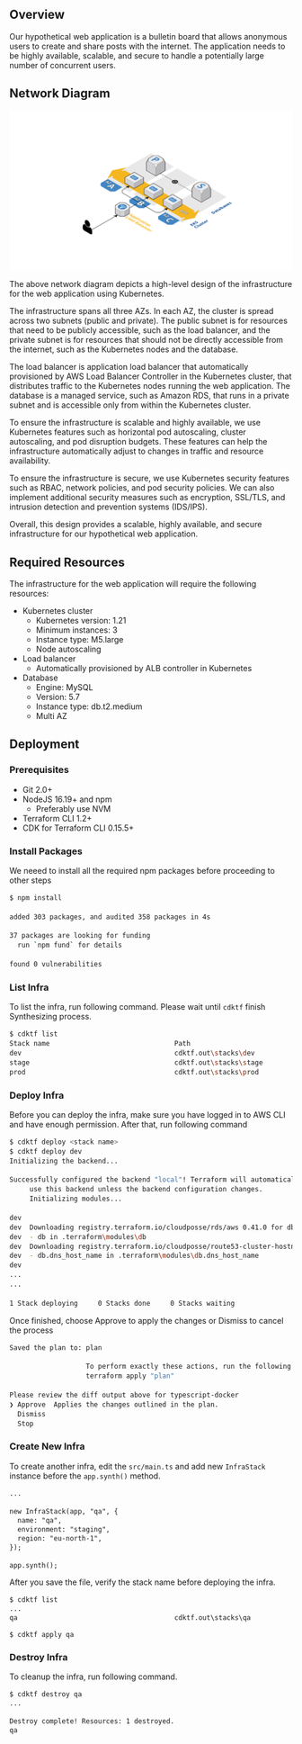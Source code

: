 ## **Overview**

Our hypothetical web application is a bulletin board that allows anonymous users to create and share posts with the internet. The application needs to be highly available, scalable, and secure to handle a potentially large number of concurrent users.

## **Network Diagram**

![diagram](images/diagram.png)

The above network diagram depicts a high-level design of the infrastructure for the web application using Kubernetes.

The infrastructure spans all three AZs. In each AZ, the cluster is spread across two subnets (public and private). The public subnet is for resources that need to be publicly accessible, such as the load balancer, and the private subnet is for resources that should not be directly accessible from the internet, such as the Kubernetes nodes and the database.

The load balancer is application load balancer that automatically provisioned by AWS Load Balancer Controller in the Kubernetes cluster, that distributes traffic to the Kubernetes nodes running the web application. The database is a managed service, such as Amazon RDS, that runs in a private subnet and is accessible only from within the Kubernetes cluster.

To ensure the infrastructure is scalable and highly available, we use Kubernetes features such as horizontal pod autoscaling, cluster autoscaling, and pod disruption budgets. These features can help the infrastructure automatically adjust to changes in traffic and resource availability.

To ensure the infrastructure is secure, we use Kubernetes security features such as RBAC, network policies, and pod security policies. We can also implement additional security measures such as encryption, SSL/TLS, and intrusion detection and prevention systems (IDS/IPS).

Overall, this design provides a scalable, highly available, and secure infrastructure for our hypothetical web application.

## **Required Resources**

The infrastructure for the web application will require the following resources:

- Kubernetes cluster
  - Kubernetes version: 1.21
  - Minimum instances: 3
  - Instance type: M5.large
  - Node autoscaling
- Load balancer
  - Automatically provisioned by ALB controller in Kubernetes
- Database
  - Engine: MySQL
  - Version: 5.7
  - Instance type: db.t2.medium
  - Multi AZ

## **Deployment**

### Prerequisites

- Git 2.0+
- NodeJS 16.19+ and npm
  - Preferably use NVM
- Terraform CLI 1.2+
- CDK for Terraform CLI 0.15.5+

### Install Packages

We neeed to install all the required npm packages before proceeding to other steps

```bash
$ npm install

added 303 packages, and audited 358 packages in 4s

37 packages are looking for funding
  run `npm fund` for details

found 0 vulnerabilities
```

### List Infra

To list the infra, run following command. Please wait until `cdktf` finish Synthesizing process.

```bash
$ cdktf list
Stack name                               Path
dev                                      cdktf.out\stacks\dev
stage                                    cdktf.out\stacks\stage
prod                                     cdktf.out\stacks\prod
```

### Deploy Infra

Before you can deploy the infra, make sure you have logged in to AWS CLI and have enough permission. After that, run following command

```bash
$ cdktf deploy <stack name>
$ cdktf deploy dev
Initializing the backend...

Successfully configured the backend "local"! Terraform will automatically
     use this backend unless the backend configuration changes.
     Initializing modules...

dev
dev  Downloading registry.terraform.io/cloudposse/rds/aws 0.41.0 for db...
dev  - db in .terraform\modules\db
dev  Downloading registry.terraform.io/cloudposse/route53-cluster-hostname/aws 0.12.2 for db.dns_host_name...
dev  - db.dns_host_name in .terraform\modules\db.dns_host_name
dev
...
...

1 Stack deploying     0 Stacks done     0 Stacks waiting
```

Once finished, choose Approve to apply the changes or Dismiss to cancel the process

```bash
Saved the plan to: plan

                   To perform exactly these actions, run the following command to apply:
                   terraform apply "plan"

Please review the diff output above for typescript-docker
❯ Approve  Applies the changes outlined in the plan.
  Dismiss
  Stop
```

### Create New Infra

To create another infra, edit the `src/main.ts` and add new `InfraStack` instance before the `app.synth()` method.

```tsx
...

new InfraStack(app, "qa", {
  name: "qa",
  environment: "staging",
  region: "eu-north-1",
});

app.synth();
```

After you save the file, verify the stack name before deploying the infra.

```tsx
$ cdktf list
...
qa                                       cdktf.out\stacks\qa
```

```tsx
$ cdktf apply qa
```

### Destroy Infra

To cleanup the infra, run following command.

```tsx
$ cdktf destroy qa
...

Destroy complete! Resources: 1 destroyed.
qa
```
